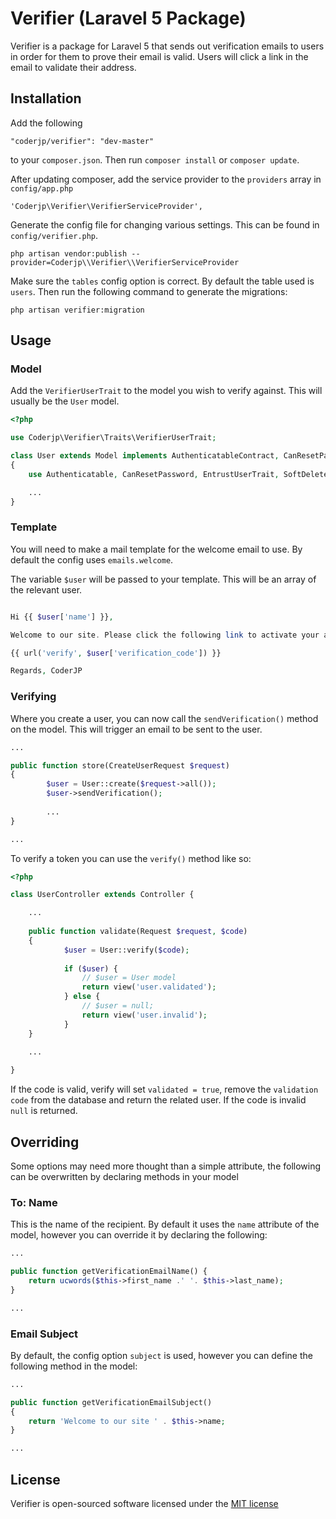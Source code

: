 # Verifier (Laravel 5 Package)

Verifier is a package for Laravel 5 that sends out verification emails to users in order for them to prove their
email is valid. Users will click a link in the email to validate their address.

## Installation
Add the following

    "coderjp/verifier": "dev-master"

to your `composer.json`. Then run `composer install` or `composer update`.

After updating composer, add the service provider to the `providers` array in `config/app.php`

    'Coderjp\Verifier\VerifierServiceProvider',
    
Generate the config file for changing various settings. This can be found in `config/verifier.php`.
    
    php artisan vendor:publish --provider=Coderjp\\Verifier\\VerifierServiceProvider
    
Make sure the `tables` config option is correct. By default the table used is `users`. Then run the following
command to generate the migrations:

    php artisan verifier:migration
    
## Usage

### Model

Add the `VerifierUserTrait` to the model you wish to verify against. This will usually be the `User` model.

```php
<?php

use Coderjp\Verifier\Traits\VerifierUserTrait;

class User extends Model implements AuthenticatableContract, CanResetPasswordContract
{
    use Authenticatable, CanResetPassword, EntrustUserTrait, SoftDeletes, VerifierUserTrait;

    ...
}
```

### Template

You will need to make a mail template for the welcome email to use. By default the config uses `emails.welcome`.

The variable `$user` will be passed to your template. This will be an array of the relevant user.

```php

Hi {{ $user['name'] }},

Welcome to our site. Please click the following link to activate your account:

{{ url('verify', $user['verification_code']) }}

Regards, CoderJP

```


### Verifying

Where you create a user, you can now call  the `sendVerification()` method on the model. This will trigger
an email to be sent to the user.

```php
...

public function store(CreateUserRequest $request)
{
        $user = User::create($request->all());
        $user->sendVerification();
        
        ...
}

...

```

To verify a token you can use the `verify()` method like so:

```php
<?php

class UserController extends Controller {

    ...
    
    public function validate(Request $request, $code)
    {
            $user = User::verify($code);
            
            if ($user) {
                // $user = User model
                return view('user.validated');
            } else {
                // $user = null;
                return view('user.invalid');
            }
    }

    ...
    
}
```

If the code is valid, verify will set `validated = true`, remove the `validation code` from the database
and return the related user. If the code is invalid `null` is returned.

## Overriding

Some options may need more thought than a simple attribute, the following can be overwritten by declaring methods
in your model

### To: Name

This is the name of the recipient. By default it uses the `name` attribute of the model, however you can override
it by declaring the following:

```php
...

public function getVerificationEmailName() {
    return ucwords($this->first_name .' '. $this->last_name);
}

...
```

### Email Subject

By default, the config option `subject` is used, however you can define the following method in the model:

```php
...

public function getVerificationEmailSubject()
{
    return 'Welcome to our site ' . $this->name;
}

...
```

## License

Verifier is open-sourced software licensed under the [MIT license](http://opensource.org/licenses/MIT)
